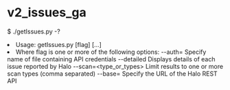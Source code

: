 # v2_issues_ga

$ ./getIssues.py -?<li>
Usage: getIssues.py [flag] [...]<li>
Where flag is one or more of the following options:
--auth=<filename>	Specify name of file containing API credentials
--detailed		Displays details of each issue reported by Halo
--scan=<type_or_types>	Limit results to one or more scan types (comma separated)
--base=<url>		Specify the URL of the Halo REST API
